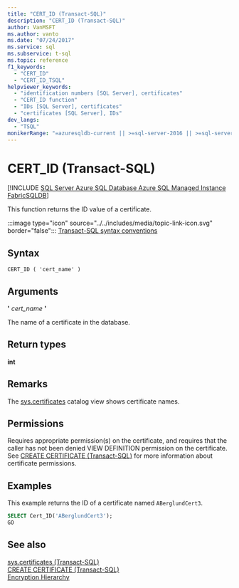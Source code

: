 ```yaml
---
title: "CERT_ID (Transact-SQL)"
description: "CERT_ID (Transact-SQL)"
author: VanMSFT
ms.author: vanto
ms.date: "07/24/2017"
ms.service: sql
ms.subservice: t-sql
ms.topic: reference
f1_keywords:
  - "CERT_ID"
  - "CERT_ID_TSQL"
helpviewer_keywords:
  - "identification numbers [SQL Server], certificates"
  - "CERT_ID function"
  - "IDs [SQL Server], certificates"
  - "certificates [SQL Server], IDs"
dev_langs:
  - "TSQL"
monikerRange: "=azuresqldb-current || >=sql-server-2016 || >=sql-server-linux-2017 || =azuresqldb-mi-current || =fabric"
---
```

# CERT_ID (Transact-SQL)
[!INCLUDE [SQL Server Azure SQL Database Azure SQL Managed Instance FabricSQLDB](../../includes/applies-to-version/sql-asdb-asdbmi-fabricsqldb.md)]

This function returns the ID value of a certificate.
  
:::image type="icon" source="../../includes/media/topic-link-icon.svg" border="false"::: [Transact-SQL syntax conventions](../../t-sql/language-elements/transact-sql-syntax-conventions-transact-sql.md)
  
## Syntax  
  
```syntaxsql
CERT_ID ( 'cert_name' )  
```  
  
## Arguments
**'** *cert_name* **'**  

The name of a certificate in the database.
  
## Return types
 **int**  
  
## Remarks  
The [sys.certificates](../../relational-databases/system-catalog-views/sys-certificates-transact-sql.md) catalog view shows certificate names.
  
## Permissions  
Requires appropriate permission(s) on the certificate, and requires that the caller has not been denied VIEW DEFINITION permission on the certificate. See [CREATE CERTIFICATE &#40;Transact-SQL&#41;](../../t-sql/statements/create-certificate-transact-sql.md#permissions) for more information about certificate permissions.
  
## Examples  
This example returns the ID of a certificate named `ABerglundCert3`.
  
```sql
SELECT Cert_ID('ABerglundCert3');  
GO  
```  
  
## See also
[sys.certificates &#40;Transact-SQL&#41;](../../relational-databases/system-catalog-views/sys-certificates-transact-sql.md)  
[CREATE CERTIFICATE &#40;Transact-SQL&#41;](../../t-sql/statements/create-certificate-transact-sql.md)  
[Encryption Hierarchy](../../relational-databases/security/encryption/encryption-hierarchy.md)
  
  
